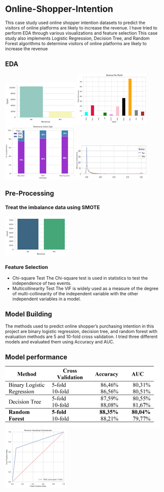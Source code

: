 # Online-Shopper-Intention
This case study used online shopper intention datasets to predict the visitors of online platforms are likely to increase the revenue.
I have tried to perform EDA through various visualizations and feature selection This case study also implements Logistic Regression, Decision Tree, and Random Forest algorithms to determine visitors of online platforms are likely to increase the revenue

## EDA
![](Pictures/Revenue.png)
![](Pictures/Revenue_By_Month.png)
![](Pictures/Revenue_By_Visitor.png)
![](Pictures/KDE.png)

## Pre-Processing
### Treat the imbalance data using SMOTE
![](Pictures/Smote.png)
### Feature Selection
* Chi-square Test
The Chi-square test is used in statistics to test the independence of two events.
* Multicollinearity Test 
The VIF is widely used as a measure of the degree of multi-collinearity of the independent variable with the other independent variables in a model.

## Model Building   

The methods used to predict online shopper’s purchasing intention in this project are binary logistic regression, decision tree, and random forest with evaluation methods are 5 and 10-fold cross validation. I tried three different models and evaluated them using Accuracy and AUC.

## Model performance
![](Pictures/result.png)
![](Pictures/rf.png)
